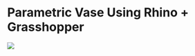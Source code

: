 # Parametric Vase Using Rhino + Grasshopper

![](https://user-images.githubusercontent.com/19412160/187084922-db34ee31-70d4-41ab-9caf-3f6b591b3164.png)
